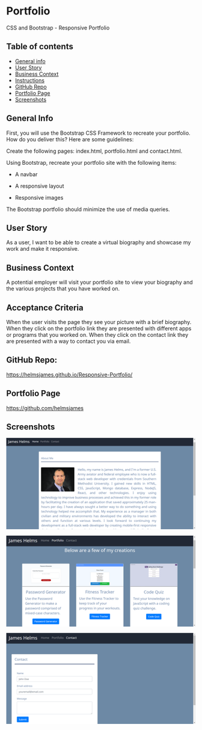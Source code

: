 # Portfolio

CSS and Bootstrap - Responsive Portfolio
## Table of contents
* [General info](#general-info)  
* [User Story](#user-story)  
* [Business Context](#business-context)  
* [Instructions](#instructions)  
* [GitHub Repo](#github-repo)
* [Portfolio Page](#portfolio-page)
* [Screenshots](#screenshots) 

## General Info
First, you will use the Bootstrap CSS Framework to recreate your portfolio. How do you deliver this? Here are some guidelines:


Create the following pages: index.html, portfolio.html and contact.html.


Using Bootstrap, recreate your portfolio site with the following items:
    
* A navbar

* A responsive layout

* Responsive images




The Bootstrap portfolio should minimize the use of media queries.

## User Story
As a user, I want to be able to create a virtual biography and showcase my work and make it responsive.

## Business Context
A potential employer will visit your portfolio site to view your biography and the various projects that you have worked on.

## Acceptance Criteria
When the user visits the page they see your picture with a brief biography. When they click on the portfolio link they are presented with different apps or programs that you worked on. When they click on the contact link they are presented with a way to contact you via email.

##  GitHub Repo:
https://helmsjames.github.io/Responsive-Portfolio/ 


## Portfolio Page
https://github.com/helmsjames

## Screenshots
![Example screenshot](./assets/profileImage.png)


![Example screenshot](./assets/portfolio.png)


![Example screenshot](./assets/contact.png)
